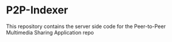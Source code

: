 # P2P-Indexer
This repository contains the server side code for the Peer-to-Peer Multimedia Sharing Application repo
